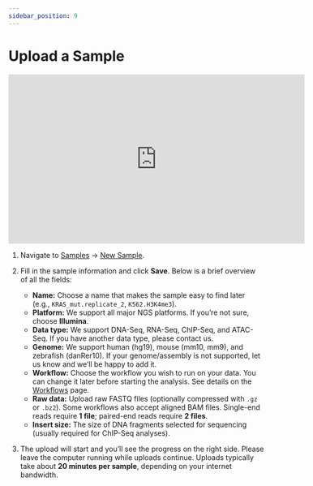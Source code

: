 ```yaml
---
sidebar_position: 9
---
```


# Upload a Sample

<iframe width="584" height="334" src="https://www.youtube.com/embed/E4nTWCw8OJI" frameborder="0" allowfullscreen></iframe>

1. Navigate to [Samples](https://app.basepairtech.com/#/samples/) → [New Sample](https://app.basepairtech.com/#/samples/new).

2. Fill in the sample information and click **Save**. Below is a brief overview of all the fields:

   - **Name:** Choose a name that makes the sample easy to find later (e.g., `KRAS_mut.replicate_2`, `K562.H3K4me3`).
   - **Platform:** We support all major NGS platforms. If you’re not sure, choose **Illumina**.
   - **Data type:** We support DNA-Seq, RNA-Seq, ChIP-Seq, and ATAC-Seq. If you have another data type, please contact us.
   - **Genome:** We support human (hg19), mouse (mm10, mm9), and zebrafish (danRer10). If your genome/assembly is not supported, let us know and we’ll be happy to add it.
   - **Workflow:** Choose the workflow you wish to run on your data. You can change it later before starting the analysis. See details on the [Workflows](https://app.basepairtech.com/#/workflows/) page.
   - **Raw data:** Upload raw FASTQ files (optionally compressed with `.gz` or `.bz2`). Some workflows also accept aligned BAM files. Single-end reads require **1 file**; paired-end reads require **2 files**.
   - **Insert size:** The size of DNA fragments selected for sequencing (usually required for ChIP-Seq analyses).

3. The upload will start and you’ll see the progress on the right side. Please leave the computer running while uploads continue. Uploads typically take about **20 minutes per sample**, depending on your internet bandwidth.
